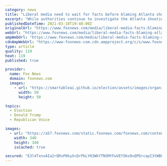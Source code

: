 ```yaml
---
category: news
title: "Liberal media need to wait for facts before blaming Atlanta shootings on Trump and racism, critics say"
excerpt: "While authorities continue to investigate the Atlanta shootings, media watchdogs feel pundits and journalists should wait for the facts before casting racism as the motive."
publishedDateTime: 2021-03-18T19:48:00Z
originalUrl: "https://www.foxnews.com/media/liberal-media-facts-blaming-atlanta-shootings-trump-critics-say"
webUrl: "https://www.foxnews.com/media/liberal-media-facts-blaming-atlanta-shootings-trump-critics-say"
ampWebUrl: "https://www.foxnews.com/media/liberal-media-facts-blaming-atlanta-shootings-trump-critics-say.amp"
cdnAmpWebUrl: "https://www-foxnews-com.cdn.ampproject.org/c/s/www.foxnews.com/media/liberal-media-facts-blaming-atlanta-shootings-trump-critics-say.amp"
type: article
quality: 119
heat: 119
published: true

provider:
  name: Fox News
  domain: foxnews.com
  images:
    - url: "https://smartableai.github.io/election/assets/images/organizations/foxnews.com-50x50.jpg"
      width: 50
      height: 50

topics:
  - Election
  - Donald Trump
  - Republican Voice

images:
  - url: "https://a57.foxnews.com/static.foxnews.com/foxnews.com/content/uploads/2020/11/340/340/Flood-pic.jpg?ve=1&tl=1"
    width: 340
    height: 340
    isCached: true

secured: "E3l4TxnxAIa2rQRxP0kyXcQrPkLYH3WkYTNSMYFwVEY5Ko9vQPDrcapI3tWBODZlIIb8CY8gS1hOuMBKvhN8XGdqzfaRix/pTZfH4vtkUJf3Heh9aRlOzRGGei0DgkLIJ3wJ5pZroULkXp+mBWTDtepLLs5jLuLuJbOEayei3QOxeDiO8U1HCcWThb6bC0yVHM0046MwG02MFRx9k4npcvxMVaxUOoAX64aHi9iSalFNNPURlbVVZ2wCfBQSnHAe0EInRwXH+uJy2+8TULrMmKnIKSUOiZ5na7QqMnpg9tnokzoU6D50BjmQ0QG2jXSpsnSkhnsTh8NZhLG98+Nmfro+dv/GH/rJJKl9OStWh2o=;HXKxM8IyzX/B8TbquAQPJQ=="
---
```


